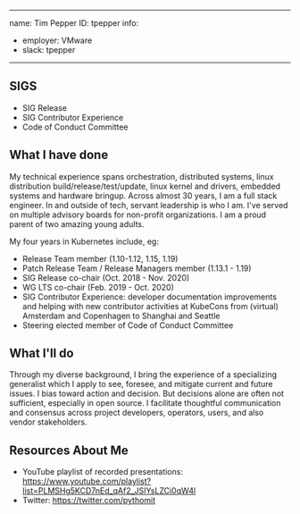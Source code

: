 -------------------------------------------------------------
name: Tim Pepper
ID: tpepper
info:
  - employer: VMware
  - slack: tpepper
-------------------------------------------------------------

## SIGS

- SIG Release
- SIG Contributor Experience
- Code of Conduct Committee

## What I have done

My technical experience spans orchestration, distributed systems,
linux distribution build/release/test/update, linux kernel and drivers,
embedded systems and hardware bringup.  Across almost 30 years, I
am a full stack engineer.  In and outside of tech, servant leadership
is who I am.  I've served on multiple advisory boards for non-profit
organizations.  I am a proud parent of two amazing young adults.

My four years in Kubernetes include, eg:
- Release Team member (1.10-1.12, 1.15, 1.19)
- Patch Release Team / Release Managers member (1.13.1 - 1.19)
- SIG Release co-chair (Oct. 2018 - Nov. 2020)
- WG LTS co-chair (Feb. 2019 - Oct. 2020)
- SIG Contributor Experience: developer documentation improvements and helping
  with new contributor activities at KubeCons from (virtual) Amsterdam and
  Copenhagen to Shanghai and Seattle
- Steering elected member of Code of Conduct Committee

## What I'll do

Through my diverse background, I bring the experience of a specializing
generalist which I apply to see, foresee, and mitigate current and
future issues.  I bias toward action and decision.  But decisions
alone are often not sufficient, especially in open source.  I
facilitate thoughtful communication and consensus across project
developers, operators, users, and also vendor stakeholders.

## Resources About Me

- YouTube playlist of recorded presentations: https://www.youtube.com/playlist?list=PLMSHg5KCD7nEd_qAf2_JSIYsLZCi0qW4l
- Twitter: https://twitter.com/pythomit
